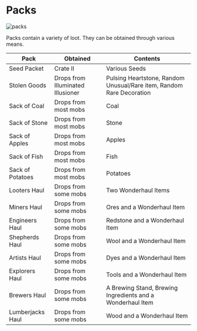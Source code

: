 # Packs

![packs](http://i.imgur.com/OvJysX3.png)

Packs contain a variety of loot. They can be obtained through various means.

|Pack|Obtained|Contents|
|---|---|---|
|Seed Packet|Crate II|Various Seeds|
|Stolen Goods|Drops from Illuminated Illusioner|Pulsing Heartstone, Random Unusual/Rare item, Random Rare Decoration|
|Sack of Coal|Drops from most mobs|Coal|
|Sack of Stone|Drops from most mobs|Stone|
|Sack of Apples|Drops from most mobs|Apples|
|Sack of Fish|Drops from most mobs|Fish|
|Sack of Potatoes|Drops from most mobs|Potatoes|
|Looters Haul|Drops from some mobs|Two Wonderhaul Items|
|Miners Haul|Drops from some mobs|Ores and a Wonderhaul Item|
|Engineers Haul|Drops from some mobs|Redstone and a Wonderhaul Item|
|Shepherds Haul|Drops from some mobs|Wool and a Wonderhaul Item|
|Artists Haul|Drops from some mobs|Dyes and a Wonderhaul Item|
|Explorers Haul|Drops from some mobs|Tools and a Wonderhaul Item|
|Brewers Haul|Drops from some mobs|A Brewing Stand, Brewing Ingredients and a Wonderhaul Item|
|Lumberjacks Haul|Drops from some mobs|Wood and a Wonderhaul Item|
